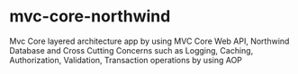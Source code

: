 # mvc-core-northwind
Mvc Core layered architecture app by using MVC Core Web API, Northwind Database and Cross Cutting Concerns such as Logging, Caching, Authorization, Validation, Transaction operations by using AOP
